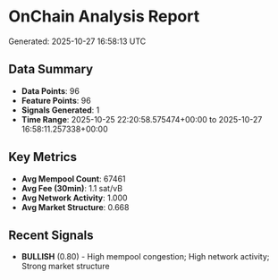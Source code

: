 # OnChain Analysis Report
Generated: 2025-10-27 16:58:13 UTC

## Data Summary
- **Data Points**: 96
- **Feature Points**: 96
- **Signals Generated**: 1
- **Time Range**: 2025-10-25 22:20:58.575474+00:00 to 2025-10-27 16:58:11.257338+00:00

## Key Metrics
- **Avg Mempool Count**: 67461
- **Avg Fee (30min)**: 1.1 sat/vB
- **Avg Network Activity**: 1.000
- **Avg Market Structure**: 0.668

## Recent Signals
- **BULLISH** (0.80) - High mempool congestion; High network activity; Strong market structure

